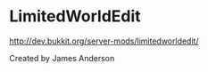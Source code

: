 LimitedWorldEdit
================

http://dev.bukkit.org/server-mods/limitedworldedit/

Created by James Anderson